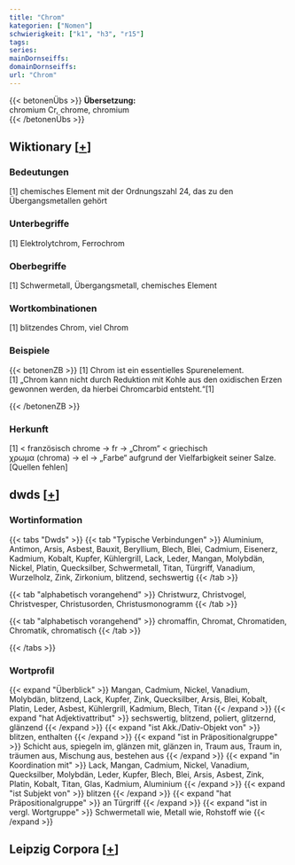 ```yaml
---
title: "Chrom"
kategorien: ["Nomen"]
schwierigkeit: ["k1", "h3", "r15"]
tags:
series:
mainDornseiffs:
domainDornseiffs:
url: "Chrom"
---
```


{{< betonenÜbs >}}
**Übersetzung:**  
chromium Cr, chrome, chromium  
{{< /betonenÜbs >}}

## Wiktionary [[+](https://de.wiktionary.org/wiki/Chrom)]

### Bedeutungen
[1] chemisches Element mit der Ordnungszahl 24, das zu den Übergangsmetallen gehört  

### Unterbegriffe
[1] Elektrolytchrom, Ferrochrom  

### Oberbegriffe
[1] Schwermetall, Übergangsmetall, chemisches Element  

### Wortkombinationen
[1] blitzendes Chrom, viel Chrom  

### Beispiele
{{< betonenZB >}}
[1] Chrom ist ein essentielles Spurenelement.  
[1] „Chrom kann nicht durch Reduktion mit Kohle aus den oxidischen Erzen gewonnen werden, da hierbei Chromcarbid entsteht.“[1]  

{{< /betonenZB >}}
### Herkunft
[1] < französisch chrome → fr → „Chrom“ < griechisch χρωμα (chroma) → el → „Farbe“ aufgrund der Vielfarbigkeit seiner Salze. [Quellen fehlen]  



## dwds [[+](https://www.dwds.de/wb/Chrom)]

### Wortinformation
{{< tabs "Dwds" >}}
{{< tab "Typische Verbindungen" >}}
Aluminium, Antimon, Arsis, Asbest, Bauxit, Beryllium, Blech, Blei, Cadmium, Eisenerz, Kadmium, Kobalt, Kupfer, Kühlergrill, Lack, Leder, Mangan, Molybdän, Nickel, Platin, Quecksilber, Schwermetall, Titan, Türgriff, Vanadium, Wurzelholz, Zink, Zirkonium, blitzend, sechswertig
{{< /tab >}}

{{< tab "alphabetisch vorangehend" >}}
Christwurz, Christvogel, Christvesper, Christusorden, Christusmonogramm
{{< /tab >}}

{{< tab "alphabetisch vorangehend" >}}
chromaffin, Chromat, Chromatiden, Chromatik, chromatisch
{{< /tab >}}

{{< /tabs >}}

### Wortprofil
{{< expand "Überblick" >}} Mangan, Cadmium, Nickel, Vanadium, Molybdän, blitzend, Lack, Kupfer, Zink, Quecksilber, Arsis, Blei, Kobalt, Platin, Leder, Asbest, Kühlergrill, Kadmium, Blech, Titan {{< /expand >}}
{{< expand "hat Adjektivattribut" >}} sechswertig, blitzend, poliert, glitzernd, glänzend {{< /expand >}}
{{< expand "ist Akk./Dativ-Objekt von" >}} blitzen, enthalten {{< /expand >}}
{{< expand "ist in Präpositionalgruppe" >}} Schicht aus, spiegeln im, glänzen mit, glänzen in, Traum aus, Traum in, träumen aus, Mischung aus, bestehen aus {{< /expand >}}
{{< expand "in Koordination mit" >}} Lack, Mangan, Cadmium, Nickel, Vanadium, Quecksilber, Molybdän, Leder, Kupfer, Blech, Blei, Arsis, Asbest, Zink, Platin, Kobalt, Titan, Glas, Kadmium, Aluminium {{< /expand >}}
{{< expand "ist Subjekt von" >}} blitzen {{< /expand >}}
{{< expand "hat Präpositionalgruppe" >}} an Türgriff {{< /expand >}}
{{< expand "ist in vergl. Wortgruppe" >}} Schwermetall wie, Metall wie, Rohstoff wie {{< /expand >}}

## Leipzig Corpora [[+](https://corpora.uni-leipzig.de/en/res?word=Chrom&corpusId=deu_newscrawl-public_2018)]

